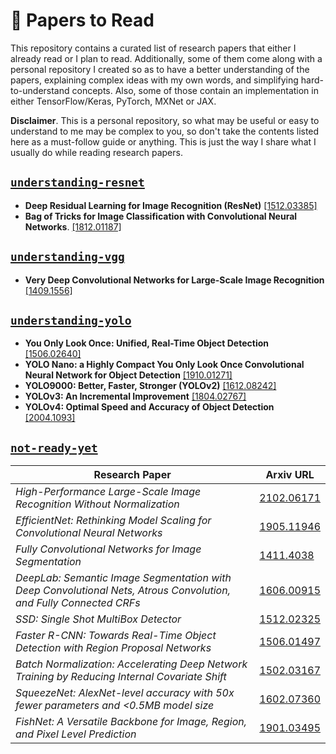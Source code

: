 # :balloon: Papers to Read

This repository contains a curated list of research papers that either I already read 
or I plan to read. Additionally, some of them come along with a personal repository I created so 
as to have a better understanding of the papers, explaining complex ideas with my own words, and 
simplifying hard-to-understand concepts. Also, some of those contain an implementation in either
TensorFlow/Keras, PyTorch, MXNet or JAX.

__Disclaimer__. This is a personal repository, so what may be useful or easy to understand to me
may be complex to you, so don't take the contents listed here as a must-follow guide or anything. This
is just the way I share what I usually do while reading research papers.

## [`understanding-resnet`](https://github.com/alvarobartt/understanding-resnet)

* __Deep Residual Learning for Image Recognition (ResNet)__ [[1512.03385]](https://arxiv.org/pdf/1512.03385.pdf)
* __Bag of Tricks for Image Classification with Convolutional Neural Networks__. [[1812.01187]](https://arxiv.org/pdf/1812.01187.pdf)

## [`understanding-vgg`](https://github.com/alvarobartt/understanding-vgg)

* __Very Deep Convolutional Networks for Large-Scale Image Recognition__ [[1409.1556]](https://arxiv.org/pdf/1409.1556.pdf)

## [`understanding-yolo`](https://github.com/alvarobartt/understanding-yolo)

* __You Only Look Once: Unified, Real-Time Object Detection__ [[1506.02640]](https://arxiv.org/pdf/1506.02640.pdf)
* __YOLO Nano: a Highly Compact You Only Look Once Convolutional Neural Network for Object Detection__ [[1910.01271]](https://arxiv.org/pdf/1910.01271.pdf)
* __YOLO9000: Better, Faster, Stronger (YOLOv2)__ [[1612.08242]](https://arxiv.org/pdf/1612.08242.pdf)
* __YOLOv3: An Incremental Improvement__ [[1804.02767]](https://arxiv.org/pdf/1804.02767.pdf)
* __YOLOv4: Optimal Speed and Accuracy of Object Detection__ [[2004.1093]](https://arxiv.org/pdf/2004.10934.pdf)

## [`not-ready-yet`](https://github.com/alvarobartt/)

| Research Paper | Arxiv URL |
|----------------|-----------|
| _High-Performance Large-Scale Image Recognition Without Normalization_ | [2102.06171](https://arxiv.org/pdf/2102.06171.pdf) |
| _EfficientNet: Rethinking Model Scaling for Convolutional Neural Networks_ | [1905.11946](https://arxiv.org/pdf/1905.11946.pdf) |
| _Fully Convolutional Networks for Image Segmentation_ | [1411.4038](https://arxiv.org/pdf/1411.4038.pdf)| 
| _DeepLab: Semantic Image Segmentation with Deep Convolutional Nets, Atrous Convolution, and Fully Connected CRFs_ | [1606.00915](https://arxiv.org/pdf/1606.00915.pdf) | 
| _SSD: Single Shot MultiBox Detector_ | [1512.02325](https://arxiv.org/pdf/1512.02325.pdf) |
| _Faster R-CNN: Towards Real-Time Object Detection with Region Proposal Networks_ | [1506.01497](https://arxiv.org/pdf/1506.01497.pdf) |
| _Batch Normalization: Accelerating Deep Network Training by Reducing Internal Covariate Shift_ | [1502.03167](https://arxiv.org/pdf/1502.03167.pdf) |
| _SqueezeNet: AlexNet-level accuracy with 50x fewer parameters and <0.5MB model size_ | [1602.07360](https://arxiv.org/pdf/1602.07360.pdf) |
| _FishNet: A Versatile Backbone for Image, Region, and Pixel Level Prediction_ | [1901.03495](https://arxiv.org/pdf/1901.03495.pdf) |
